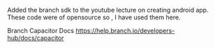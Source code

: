 Added the branch sdk to the youtube lecture on creating android app.
These code were of opensource so , I have used them here.

Branch Capacitor Docs
https://help.branch.io/developers-hub/docs/capacitor
